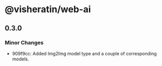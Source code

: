 # @visheratin/web-ai

## 0.3.0

### Minor Changes

- 909f9cc: Added Img2Img model type and a couple of corresponding models.
